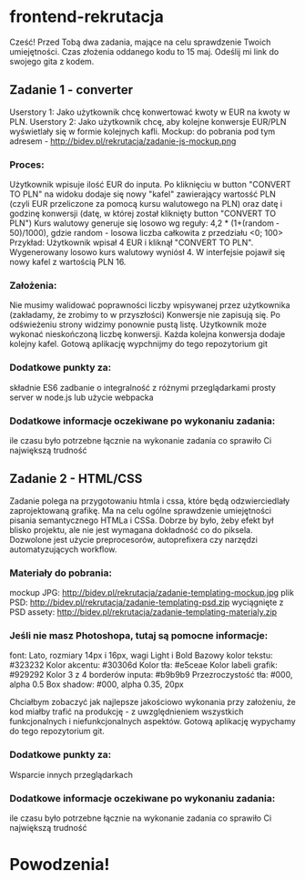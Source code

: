 # frontend-rekrutacja
Cześć!
Przed Tobą dwa zadania, mające na celu sprawdzenie Twoich umiejętności. Czas złożenia oddanego kodu to 15 maj. Odeślij mi link do swojego gita z kodem.

## Zadanie 1 - converter
Userstory 1: Jako użytkownik chcę konwertować kwoty w EUR na kwoty w PLN.
Userstory 2: Jako użytkownik chcę, aby kolejne konwersje EUR/PLN wyświetlały się w formie kolejnych kafli.
Mockup: do pobrania pod tym adresem - http://bidev.pl/rekrutacja/zadanie-js-mockup.png

### Proces:
Użytkownik wpisuje ilość EUR do inputa.
Po kliknięciu w button "CONVERT TO PLN" na widoku dodaje się nowy "kafel" zawierający wartosść PLN (czyli EUR przeliczone za pomocą kursu walutowego na PLN) oraz datę i godzinę konwersji (datę, w której został kliknięty button "CONVERT TO PLN")
Kurs walutowy generuje się losowo wg reguły: 4,2 * (1+(random ­ 50)/1000),​ gdzie random - losowa liczba całkowita z przedziału <0; 100>
Przykład: Użytkownik wpisał 4 EUR i kliknął "CONVERT TO PLN". Wygenerowany losowo kurs walutowy wyniósł 4. W interfejsie pojawił się nowy kafel z wartością PLN 16.

### Założenia:
Nie musimy walidować poprawności liczby wpisywanej przez użytkownika (zakładamy, że zrobimy to w przyszłości)
Konwersje nie zapisują się. Po odświeżeniu strony widzimy ponownie pustą listę.
Użytkownik może wykonać nieskończoną liczbę konwersji. Każda kolejna konwersja dodaje kolejny kafel.
Gotową aplikację wypchnijmy do tego repozytorium git

### Dodatkowe punkty za:
składnie ES6
zadbanie o integralność z różnymi przeglądarkami
prosty server w node.js lub użycie webpacka

### Dodatkowe informacje oczekiwane po wykonaniu zadania:
ile czasu było potrzebne łącznie na wykonanie zadania
co sprawiło Ci największą trudność


## Zadanie 2 - HTML/CSS
Zadanie polega na przygotowaniu htmla i cssa, które będą odzwierciedlały zaprojektowaną grafikę. Ma na celu ogólne sprawdzenie umiejętności pisania semantycznego HTMLa i CSSa. Dobrze by było, żeby efekt był blisko projektu, ale nie jest wymagana dokładność co do piksela.
Dozwolone jest użycie preprocesorów, autoprefixera czy narzędzi automatyzujących workflow.

### Materiały do pobrania:
mockup JPG: http://bidev.pl/rekrutacja/zadanie-templating-mockup.jpg
plik PSD: http://bidev.pl/rekrutacja/zadanie-templating-psd.zip
wyciągnięte z PSD assety: http://bidev.pl/rekrutacja/zadanie-templating-materialy.zip

### Jeśli nie masz Photoshopa, tutaj są pomocne informacje:
font: Lato, rozmiary 14px i 16px, wagi Light i Bold
Bazowy kolor tekstu: #323232
Kolor akcentu: #30306d
Kolor tła: #e5ceae
Kolor labeli grafik: #929292
Kolor 3 z 4 borderów inputa: #b9b9b9
Przezroczystość tła: #000, alpha 0.5
Box shadow: #000, alpha 0.35, 20px


Chciałbym zobaczyć jak najlepsze jakościowo wykonania przy założeniu, że kod miałby trafić na produkcję - z uwzględnieniem wszystkich funkcjonalnych i niefunkcjonalnych aspektów.
Gotową aplikację wypychamy do tego repozytorium git.

### Dodatkowe punkty za:
Wsparcie innych przeglądarkach

### Dodatkowe informacje oczekiwane po wykonaniu zadania:
ile czasu było potrzebne łącznie na wykonanie zadania
co sprawiło Ci największą trudność


# Powodzenia!
